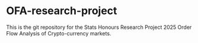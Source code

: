 # OFA-research-project
This is the git repository for the Stats Honours Research Project 2025
Order Flow Analysis of Crypto-currency markets.


